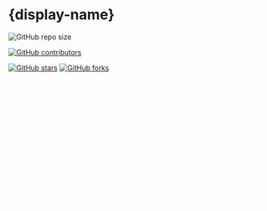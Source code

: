 # {display-name}

<!--
Hey there!
Thanks for checking this out. If you find this useful, please leave a star!
If you have any suggestions, feel free to open a pull request or an issue.

To make life easier, do a quick search-and-replace for:
{display-name}: The project's display name
{repo-name}: The name of the repo the project
{github-username}: The username under which the repo is

Make sure to read through the whole README.
-->

<!-- 
Badges are a great way to show tiny tidbits of useful info.
They also attract the eye. Don't overuse them though.

When it does make sense, you can make these badges link to certain pages.
-->

<!-- 
Repo size is more "universal" than, say, npm package size. 
Feel free to change this.
-->
![GitHub repo size][repo-size]

<!-- 
Just to encourage others to contribute.
-->
[![GitHub contributors][contributors]][contributors-url]

<!--
You may be thinking, 

"why is there a badge for stars (and stuff)? 
aren't they already shown on the repo's homepage?"

Well, the fact is this README may be shown on other places.
For example if this is an npm package, this README will also be shown on npm.
There may be other places this is shown too.
If this README is supposed to be only on GitHub, feel free to remove this
-->
[![GitHub stars][stars]][stars-url]
[![GitHub forks][forks]][forks-url]

<!--
Here's a bunch of common badges to save a visit to shields.io.
You can uncomment them if you want. Don't forget to uncomment and fill 
their respective references at the bottom of the page.

[![GitHub Workflow Status][workflow-status]][workflow-url]
![npm bundle size][npm-size]
[![npm downloads][npm-downloads]][repo-npm]
[![License][license]][license-url]
![Page Hits][page-hits]

There's more at shields.io and at other sources, feel free to check them out.
Once again, don't add too much. Try to limit badges to a single line.
-->

<!--
Some general guidelines:

1. Always break lines! Set your editor to show a ruler at ~80 characters.
   This is done so that if people are reading this as a raw file, they don't
	 have to scroll infifitely. 

	 Don't always break the line when you reach 80 characters.
	 Sometimes it make sense to break at other places. This paragraph is an example.

Check out [the documentation compendium][doc-compendium] for more tips.

[doc-compendium]: https://github.com/kylelobo/The-Documentation-Compendium
-->

<!--
Insert a logo/hero image here, if any. A banner is preferred.

If you are using a banner, you can optionally put text above the banner,
or you can place the banner at the top. If you put text above the banner,
make sure it's only 2-3 lines.

Always set a background color if any parts of the image 
do not contrast with black or white. This is done because some images 
which look good in light mode won't look good in dark mode and vice versa.
-->
![{display-name][banner]


<!--
Always prefer reference style links, because
1. They are easy to maintain
2. There is always going to be that person 
   who is reading this in an editor/as a raw file. 
-->
[repo-size]: https://img.shields.io/github/repo-size/{github-username}/{repo-name}

[stars]: https://img.shields.io/github/stars/{github-username}/{repo-name}
[stars-url]: https://github.com/{github-username}/{repo-name}/stargazers

[contributors]: https://img.shields.io/github/contributors/{github-username}/{repo-name}
[contributors-url]: https://github.com/{github-username}/{repo-name}/graphs/contributors

[forks]: https://img.shields.io/github/forks/{github-username}/{repo-name}
[forks-url]: https://github.com/{github-username}/{repo-name}/network/members

[banner]: ./assets/banner.gif

<!--
Extra badges. See top for more info.

[workflow-status]: https://img.shields.io/github/workflow/status/{github-username}/{repo-name}/{workflow-name}
[workflow-url]: https://github.com/{github-username}/{repo-name}/actions

[npm-size]: https://img.shields.io/bundlephobia/minzip/{repo-name}
[npm-size-url]: https://bundlephobia.com/package/{repo-name}

[npm-downloads]: https://img.shields.io/npm/dw/{repo-name}
[repo-npm]: https://npm.im/{repo-name}

[license]: https://img.shields.io/github/license/github-username/{repo-name}
[license-url]: ./LICENSE

[page-hits]: https://hits.seeyoufarm.com/api/count/incr/badge.svg?url=https%3A%2F%2Fgithub.com%2Fgithub-username%2Frepo-name&count_bg=%2379C83D&title_bg=%23555555&icon=&icon_color=%23E7E7E7&title=hits&edge_flat=false
-->
